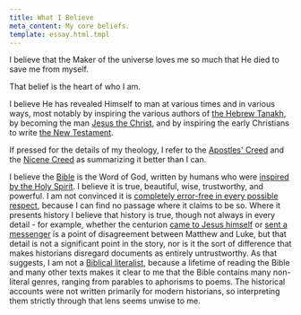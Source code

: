 ```yaml
---
title: What I Believe
meta_content: My core beliefs.
template: essay.html.tmpl
---
```


I believe that the Maker of the universe loves me so much that He died to save
me from myself.

That belief is the heart of who I am.

I believe He has revealed Himself to man at various times and in various ways,
most notably by inspiring the various authors of [the Hebrew
Tanakh](https://en.wikipedia.org/wiki/Tanakh), by becoming the man [Jesus the
Christ](https://en.wikipedia.org/wiki/Jesus), and by inspiring the early
Christians to write [the New
Testament](https://en.wikipedia.org/wiki/New_Testament).

If pressed for the details of my theology, I refer to the [Apostles'
Creed](https://www.crcna.org/welcome/beliefs/creeds/apostles-creed) and the
[Nicene Creed](https://www.crcna.org/welcome/beliefs/creeds/nicene-creed) as
summarizing it better than I can.

I believe the
[Bible](https://en.wikipedia.org/wiki/Bible#Development_of_the_Christian_canons)
is the Word of God, written by humans who were [inspired by the Holy
Spirit](https://www.biblegateway.com/passage/?search=2Tim+3%3A16&version=NKJV).
I believe it is true, beautiful, wise, trustworthy, and powerful. I am not
convinced it is [completely error-free in every possible
respect](https://en.wikipedia.org/wiki/Biblical_inerrancy), because I can find
no passage where it claims to be so. Where it presents history I believe that
history is true, though not always in every detail - for example, whether the
centurion [came to Jesus
himself](https://www.biblegateway.com/passage/?search=Matthew+8%3A5-13&version=NKJV)
or [sent a
messenger](https://www.biblegateway.com/passage/?search=Luke+7%3A1-10&version=NKJV)
is a point of disagreement between Matthew and Luke, but that detail is not a
significant point in the story, nor is it the sort of difference that makes
historians disregard documents as entirely untrustworthy. As that suggests, I
am not a [Biblical
literalist](https://en.wikipedia.org/wiki/Biblical_literalism), because a
lifetime of reading the Bible and many other texts makes it clear to me that
the Bible contains many non-literal genres, ranging from parables to aphorisms
to poems. The historical accounts were not written primarily for modern
historians, so interpreting them strictly through that lens seems unwise to me.
